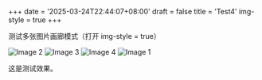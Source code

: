 +++
date = '2025-03-24T22:44:07+08:00'
draft = false
title = 'Test4'
img-style = true
+++

测试多张图片画廊模式（打开 img-style = true）

![Image 2](/images/hike2.webp)
![Image 3](/images/hike3.webp)
![Image 4](/images/hike4.webp)
![Image 1](/images/hike5.webp)

这是测试效果。
